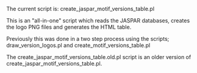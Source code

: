 The current script is: create_jaspar_motif_versions_table.pl

This is an "all-in-one" script which reads the JASPAR databases, creates
the logo PNG files and generates the HTML table.

Previously this was done in a two step process using the scripts;
draw_version_logos.pl and create_motif_versions_table.pl

The create_jaspar_motif_versions_table.old.pl script is an older version of
create_jaspar_motif_versions_table.pl.
